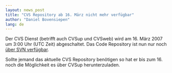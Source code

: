 ```yaml
---
layout: news_post
title: "CVS Repository ab 16. März nicht mehr verfügbar"
author: "Daniel Bovensiepen"
lang: de
---
```


Der CVS Dienst (betrifft auch CVSup und CVSweb) wird am 16. März 2007 um
3:00 Uhr (UTC Zeit) abgeschaltet. Das Code Repository ist nun nur noch
[über SVN
verfügbar](/de/news/2006/12/22/repository-von-cvs-auf-svn-gendert/).

Sollte jemand das aktuelle CVS Repository benötigen so hat er bis zum
16. noch die Möglichkeit es über CVSup herunterzuladen.
